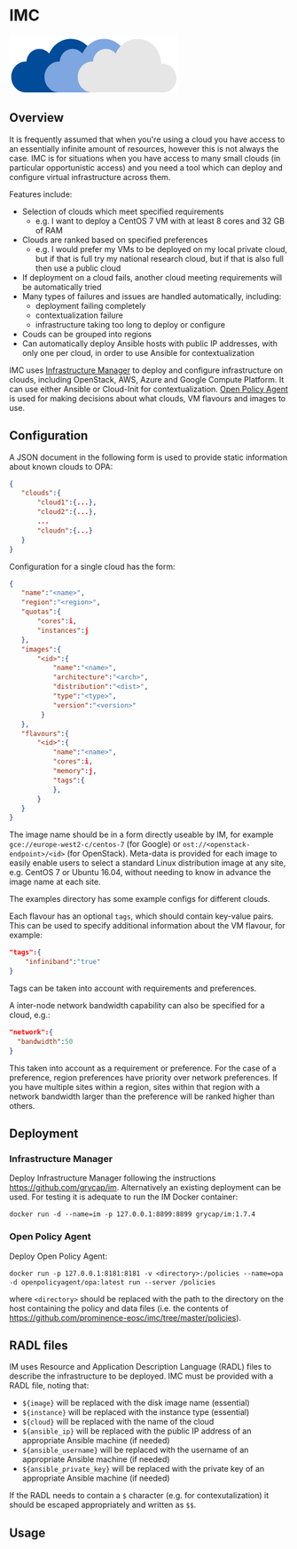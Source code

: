 # IMC

![clouds](https://github.com/prominence-eosc/imc/raw/master/imc.png)

## Overview

It is frequently assumed that when you're using a cloud you have access to an essentially infinite amount of resources, however this is not always the case. IMC is for situations when you have access to many small clouds (in particular opportunistic access) and you need a tool which can deploy and configure virtual infrastructure across them.

Features include:
* Selection of clouds which meet specified requirements
  * e.g. I want to deploy a CentOS 7 VM with at least 8 cores and 32 GB of RAM
* Clouds are ranked based on specified preferences
  * e.g. I would prefer my VMs to be deployed on my local private cloud, but if that is full try my national research cloud, but if that is also full then use a public cloud
* If deployment on a cloud fails, another cloud meeting requirements will be automatically tried
* Many types of failures and issues are handled automatically, including:
  * deployment failing completely
  * contextualization failure
  * infrastructure taking too long to deploy or configure
* Couds can be grouped into regions
* Can automatically deploy Ansible hosts with public IP addresses, with only one per cloud, in order to use Ansible for contextualization

IMC uses [Infrastructure Manager](https://github.com/grycap/im) to deploy and configure infrastructure on clouds, including OpenStack, AWS, Azure and Google Compute Platform. It can use either Ansible or Cloud-Init for contextualization. [Open Policy Agent](https://www.openpolicyagent.org) is used for making decisions about what clouds, VM flavours and images to use.

## Configuration
A JSON document in the following form is used to provide static information about known clouds to OPA:
```json
{
   "clouds":{
       "cloud1":{...},
       "cloud2":{...},
       ...
       "cloudn":{...}    
   }
}
```
Configuration for a single cloud has the form:
```json
{
   "name":"<name>",
   "region":"<region>",
   "quotas":{
       "cores":i,
       "instances":j
   },
   "images":{
       "<id>":{
           "name":"<name>",
           "architecture":"<arch>",
           "distribution":"<dist>",
           "type":"<type>",
           "version":"<version>"
        }   
   },
   "flavours":{
       "<id>":{
           "name":"<name>",
           "cores":i,
           "memory":j,
           "tags":{
           },
       } 
   }
}
```
The image name should be in a form directly useable by IM, for example `gce://europe-west2-c/centos-7` (for Google) or `ost://<openstack-endpoint>/<id>` (for OpenStack). Meta-data is provided for each image to easily enable users to select a standard Linux distribution image at any site, e.g. CentOS 7 or Ubuntu 16.04, without needing to know in advance the image name at each site.

The examples directory has some example configs for different clouds.

Each flavour has an optional `tags`, which should contain key-value pairs. This can be used to specify additional information about the VM flavour, for example:
```json
"tags":{
    "infiniband":"true"
}
```
Tags can be taken into account with requirements and preferences. 

A inter-node network bandwidth capability can also be specified for a cloud, e.g.:
```json
"network":{
  "bandwidth":50
}
```
This taken into account as a requirement or preference. For the case of a preference, region preferences have priority over network preferences. If you have multiple sites within a region, sites within that region with a network bandwidth larger than the preference will be ranked higher than others.

## Deployment
### Infrastructure Manager
Deploy Infrastructure Manager following the instructions https://github.com/grycap/im. Alternatively an existing deployment can be used. For testing it is adequate to run the IM Docker container:
```
docker run -d --name=im -p 127.0.0.1:8899:8899 grycap/im:1.7.4
```

### Open Policy Agent
Deploy Open Policy Agent:
```
docker run -p 127.0.0.1:8181:8181 -v <directory>:/policies --name=opa -d openpolicyagent/opa:latest run --server /policies
```
where `<directory>` should be replaced with the path to the directory on the host containing the policy and data files (i.e. the contents of https://github.com/prominence-eosc/imc/tree/master/policies).

## RADL files

IM uses Resource and Application Description Language (RADL) files to describe the infrastructure to be deployed. IMC must be provided with a RADL file, noting that:
* `${image}` will be replaced with the disk image name (essential)
* `${instance}` will be replaced with the instance type (essential)
* `${cloud}` will be replaced with the name of the cloud
* `${ansible_ip}` will be replaced with the public IP address of an appropriate Ansible machine (if needed)
* `${ansible_username}` will be replaced with the username of an appropriate Ansible machine (if needed)
* `${ansible_private_key}` will be replaced with the private key of an appropriate Ansible machine (if needed)

If the RADL needs to contain a `$` character (e.g. for contexutalization) it should be escaped appropriately and written as `$$`.

## Usage

